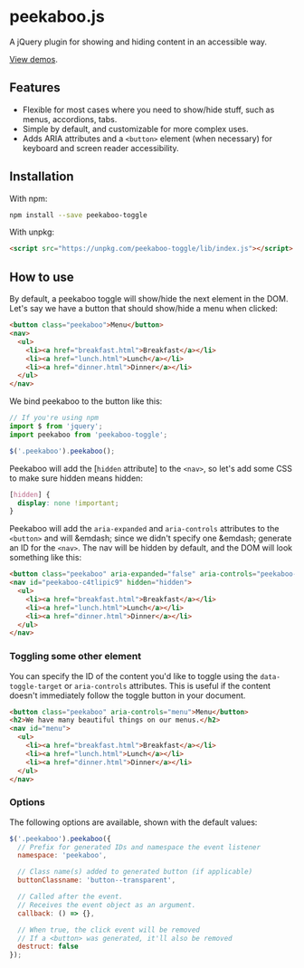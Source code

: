 # peekaboo.js

A jQuery plugin for showing and hiding content in an accessible way.

[View demos](https://nadavspi.github.io/peekaboo.js/).

## Features 

- Flexible for most cases where you need to show/hide stuff, such as menus,
  accordions, tabs.
- Simple by default, and customizable for more complex uses.
- Adds ARIA attributes and a `<button>` element (when necessary) for keyboard and screen reader accessibility.

## Installation

With npm:

```bash
npm install --save peekaboo-toggle
```

With unpkg:

```html
<script src="https://unpkg.com/peekaboo-toggle/lib/index.js"></script>
```

## How to use

By default, a peekaboo toggle will show/hide the next element in the DOM. Let's
say we have a button that should show/hide a menu when clicked:

```html
<button class="peekaboo">Menu</button>
<nav>
  <ul>
    <li><a href="breakfast.html">Breakfast</a></li>
    <li><a href="lunch.html">Lunch</a></li>
    <li><a href="dinner.html">Dinner</a></li>
  </ul>
</nav>
```

We bind peekaboo to the button like this:

```js
// If you're using npm
import $ from 'jquery';
import peekaboo from 'peekaboo-toggle';

$('.peekaboo').peekaboo();
```

Peekaboo will add the [`hidden` attribute] to the `<nav>`, so let's add some
CSS to make sure hidden means hidden:

```css
[hidden] {
  display: none !important;
}
```

Peekaboo will add the `aria-expanded` and `aria-controls` attributes to the
`<button>` and will &emdash; since we didn't specify one &emdash; generate an
ID for the `<nav>`. The nav will be hidden by default, and the DOM will look something like this:

```html
<button class="peekaboo" aria-expanded="false" aria-controls="peekaboo-c4tlipic9">Menu</button>
<nav id="peekaboo-c4tlipic9" hidden="hidden">
  <ul>
    <li><a href="breakfast.html">Breakfast</a></li>
    <li><a href="lunch.html">Lunch</a></li>
    <li><a href="dinner.html">Dinner</a></li>
  </ul>
</nav>
```

### Toggling some other element

You can specify the ID of the content you'd like to toggle using the `data-toggle-target` or `aria-controls` attributes. This is useful if the content doesn't immediately follow the toggle button in your document.

```html
<button class="peekaboo" aria-controls="menu">Menu</button>
<h2>We have many beautiful things on our menus.</h2>
<nav id="menu">
  <ul>
    <li><a href="breakfast.html">Breakfast</a></li>
    <li><a href="lunch.html">Lunch</a></li>
    <li><a href="dinner.html">Dinner</a></li>
  </ul>
</nav>
```
### Options

The following options are available, shown with the default values:

```javascript
$('.peekaboo').peekaboo({
  // Prefix for generated IDs and namespace the event listener
  namespace: 'peekaboo',

  // Class name(s) added to generated button (if applicable)
  buttonClassname: 'button--transparent',

  // Called after the event.
  // Receives the event object as an argument.
  callback: () => {},

  // When true, the click event will be removed
  // If a <button> was generated, it'll also be removed
  destruct: false
});
```
